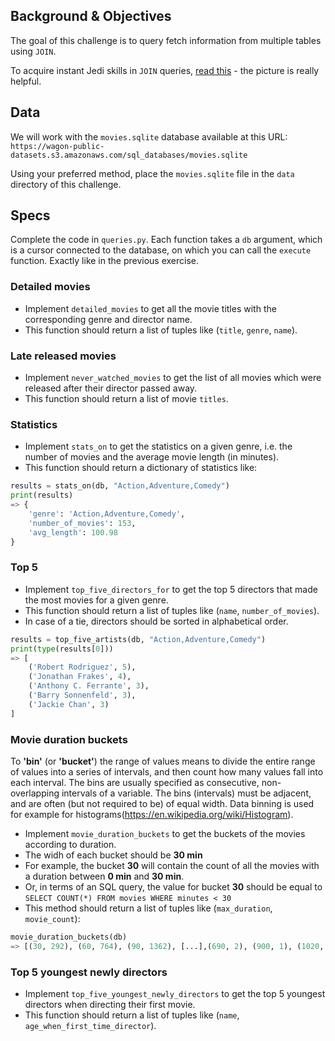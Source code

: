 ## Background & Objectives

The goal of this challenge is to query fetch information from multiple tables using `JOIN`.

To acquire instant Jedi skills in `JOIN` queries, [read this](http://stackoverflow.com/questions/17946221/sql-join-and-different-types-of-joins) - the picture is really helpful.

## Data
We will work with the `movies.sqlite` database available at this URL:  
`https://wagon-public-datasets.s3.amazonaws.com/sql_databases/movies.sqlite`

Using your preferred method, place the `movies.sqlite` file in the `data` directory of this challenge.

## Specs

Complete the code in `queries.py`. Each function takes a `db` argument, which is a cursor connected to the database, on which you can call the `execute` function. Exactly like in the previous exercise.

### Detailed movies

- Implement `detailed_movies` to get all the movie titles with the corresponding genre and director name.
- This function should return a list of tuples like (`title`, `genre`, `name`).

### Late released movies

- Implement `never_watched_movies` to get the list of all movies which were released after their director passed away.
- This function should return a list of movie `titles`.

### Statistics

- Implement `stats_on` to get the statistics on a given genre, i.e. the number of movies and the average movie length (in minutes).
- This function should return a dictionary of statistics like:

```python
results = stats_on(db, "Action,Adventure,Comedy")
print(results)
=> {
    'genre': 'Action,Adventure,Comedy',
    'number_of_movies': 153,
    'avg_length': 100.98
}
```

### Top 5

- Implement `top_five_directors_for` to get the top 5 directors that made the most movies for a given genre.
- This function should return a list of tuples like (`name`, `number_of_movies`).
- In case of a tie, directors should be sorted in alphabetical order.

```python
results = top_five_artists(db, "Action,Adventure,Comedy")
print(type(results[0]))
=> [
    ('Robert Rodriguez', 5),
    ('Jonathan Frakes', 4),
    ('Anthony C. Ferrante', 3),
    ('Barry Sonnenfeld', 3),
    ('Jackie Chan', 3)
]
```

### Movie duration buckets

To **'bin'** (or **'bucket'**) the range of values means to divide the entire range of values into a series of intervals, and then count how many values fall into each interval. The bins are usually specified as consecutive, non-overlapping intervals of a variable. The bins (intervals) must be adjacent, and are often (but not required to be) of equal width. Data binning is used for example for histograms(https://en.wikipedia.org/wiki/Histogram).

- Implement `movie_duration_buckets` to get the buckets of the movies according to duration.
- The widh of each bucket should be **30 min**
- For example, the bucket **30** will contain the count of all the movies with a duration between **0 min** and **30 min**.
- Or, in terms of an SQL query, the value for bucket **30** should be equal to `SELECT COUNT(*) FROM movies WHERE minutes < 30`
- This method should return a list of tuples like (`max_duration`, `movie_count`):

```python
movie_duration_buckets(db)
=> [(30, 292), (60, 764), (90, 1362), [...],(690, 2), (900, 1), (1020, 1)]
```

### Top 5 youngest newly directors

- Implement `top_five_youngest_newly_directors` to get the top 5 youngest directors when directing their first movie.
- This function should return a list of tuples like (`name`, `age_when_first_time_director`).
